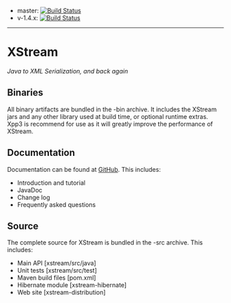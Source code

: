 * master: [![Build Status](https://travis-ci.org/x-stream/xstream.svg?branch=master)](https://travis-ci.org/x-stream/xstream)  
* v-1.4.x: [![Build Status](https://travis-ci.org/x-stream/xstream.svg?branch=v-1.4.x)](https://travis-ci.org/x-stream/xstream)
----
# XStream
_Java to XML Serialization, and back again_

## Binaries
All binary artifacts are bundled in the -bin archive.  It includes
the XStream jars and any other library used at build time, or
optional runtime extras.  Xpp3 is recommend for use as it will
greatly improve the performance of XStream.

## Documentation
Documentation can be found at [GitHub](http://x-stream.github.io).  This
includes:
* Introduction and tutorial
* JavaDoc
* Change log
* Frequently asked questions

## Source
The complete source for XStream is bundled in the -src archive.  This includes:
* Main API [xstream/src/java]
* Unit tests [xstream/src/test]
* Maven build files [pom.xml] 
* Hibernate module [xstream-hibernate]
* Web site [xstream-distribution]

